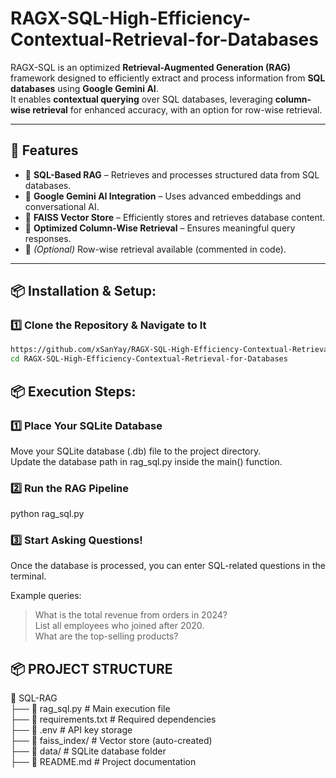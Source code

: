 # RAGX-SQL-High-Efficiency-Contextual-Retrieval-for-Databases
 
RAGX-SQL is an optimized **Retrieval-Augmented Generation (RAG)** framework designed to efficiently extract and process information from **SQL databases** using **Google Gemini AI**.  
It enables **contextual querying** over SQL databases, leveraging **column-wise retrieval** for enhanced accuracy, with an option for row-wise retrieval.  

---

## 🚀 Features  

- 🔹 **SQL-Based RAG** – Retrieves and processes structured data from SQL databases.  
- 🔹 **Google Gemini AI Integration** – Uses advanced embeddings and conversational AI.  
- 🔹 **FAISS Vector Store** – Efficiently stores and retrieves database content.  
- 🔹 **Optimized Column-Wise Retrieval** – Ensures meaningful query responses.  
- 🔹 *(Optional)* Row-wise retrieval available (commented in code).  

---

## 📦 Installation & Setup:

### 1️⃣ Clone the Repository & Navigate to It  
```bash
https://github.com/xSanYay/RAGX-SQL-High-Efficiency-Contextual-Retrieval-for-Databases.git
cd RAGX-SQL-High-Efficiency-Contextual-Retrieval-for-Databases
```

## 📦 Execution Steps:

### 1️⃣ Place Your SQLite Database  
Move your SQLite database (.db) file to the project directory.  
Update the database path in rag_sql.py inside the main() function.  

### 2️⃣ Run the RAG Pipeline  
python rag_sql.py  

### 3️⃣ Start Asking Questions!  
Once the database is processed, you can enter SQL-related questions in the terminal.  

Example queries:  
> What is the total revenue from orders in 2024?  
> List all employees who joined after 2020.  
> What are the top-selling products?  

## 📦 PROJECT STRUCTURE

📂 SQL-RAG   
 ├── 📄 rag_sql.py               # Main execution file  
 ├── 📄 requirements.txt         # Required dependencies  
 ├── 📄 .env                     # API key storage  
 ├── 📂 faiss_index/             # Vector store (auto-created)  
 ├── 📂 data/                    # SQLite database folder  
 ├── 📄 README.md                # Project documentation  



